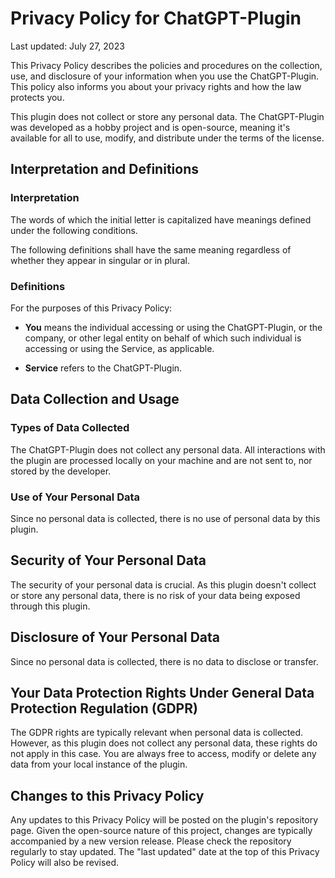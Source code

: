 # Privacy Policy for ChatGPT-Plugin

Last updated: July 27, 2023

This Privacy Policy describes the policies and procedures on the collection, use, and disclosure of your information when you use the ChatGPT-Plugin. This policy also informs you about your privacy rights and how the law protects you.

This plugin does not collect or store any personal data. The ChatGPT-Plugin was developed as a hobby project and is open-source, meaning it's available for all to use, modify, and distribute under the terms of the license.

## Interpretation and Definitions

### Interpretation

The words of which the initial letter is capitalized have meanings defined under the following conditions.

The following definitions shall have the same meaning regardless of whether they appear in singular or in plural.

### Definitions

For the purposes of this Privacy Policy:

- **You** means the individual accessing or using the ChatGPT-Plugin, or the company, or other legal entity on behalf of which such individual is accessing or using the Service, as applicable.
  
- **Service** refers to the ChatGPT-Plugin.

## Data Collection and Usage

### Types of Data Collected

The ChatGPT-Plugin does not collect any personal data. All interactions with the plugin are processed locally on your machine and are not sent to, nor stored by the developer.

### Use of Your Personal Data

Since no personal data is collected, there is no use of personal data by this plugin.

## Security of Your Personal Data

The security of your personal data is crucial. As this plugin doesn't collect or store any personal data, there is no risk of your data being exposed through this plugin.

## Disclosure of Your Personal Data

Since no personal data is collected, there is no data to disclose or transfer.

## Your Data Protection Rights Under General Data Protection Regulation (GDPR)

The GDPR rights are typically relevant when personal data is collected. However, as this plugin does not collect any personal data, these rights do not apply in this case. You are always free to access, modify or delete any data from your local instance of the plugin.

## Changes to this Privacy Policy

Any updates to this Privacy Policy will be posted on the plugin's repository page. Given the open-source nature of this project, changes are typically accompanied by a new version release. Please check the repository regularly to stay updated. The "last updated" date at the top of this Privacy Policy will also be revised.
